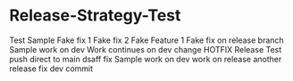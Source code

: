 # Release-Strategy-Test

Test
Sample
Fake fix 1
Fake fix 2
Fake Feature 1
Fake fix on release branch
Sample work on dev
Work continues on dev
change
HOTFIX
Release
Test push direct to main
dsaff
fix
Sample
work on dev
work on release
another release fix
dev commit
